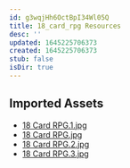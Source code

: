 ```yaml
---
id: g3wqjHh6OctBpI34Wl05Q
title: 18_card_rpg Resources
desc: ''
updated: 1645225706373
created: 1645225706373
stub: false
isDir: true
---
```

## Imported Assets
- [18 Card RPG.1.jpg](/assets/18-card-rpg-jLRBNhppft0C.jpg)
- [18 Card RPG.jpg](/assets/18-card-rpg-z03wQ5c09DB0.jpg)
- [18 Card RPG.2.jpg](/assets/18-card-rpg-458p4T47ANeT.jpg)
- [18 Card RPG.3.jpg](/assets/18-card-rpg-Ed0KtGcNOaVE.jpg)
